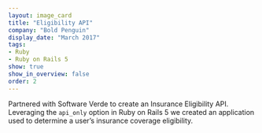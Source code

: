 ```yaml
---
layout: image_card
title: "Eligibility API"
company: "Bold Penguin"
display_date: "March 2017"
tags: 
- Ruby
- Ruby on Rails 5
show: true
show_in_overview: false
order: 2
---
```


Partnered with Software Verde to create an Insurance Eligibility API. 
Leveraging the `api_only` option in Ruby on Rails 5 we created an application 
used to determine a user’s insurance coverage eligibility.